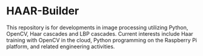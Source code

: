 # HAAR-Builder
This repository is for developments in image processing utilizing Python, OpenCV, Haar cascades and LBP cascades.
Current interests include Haar training with OpenCV in the cloud, Python programming on the Raspberry Pi platform, 
and related engineering activities.
